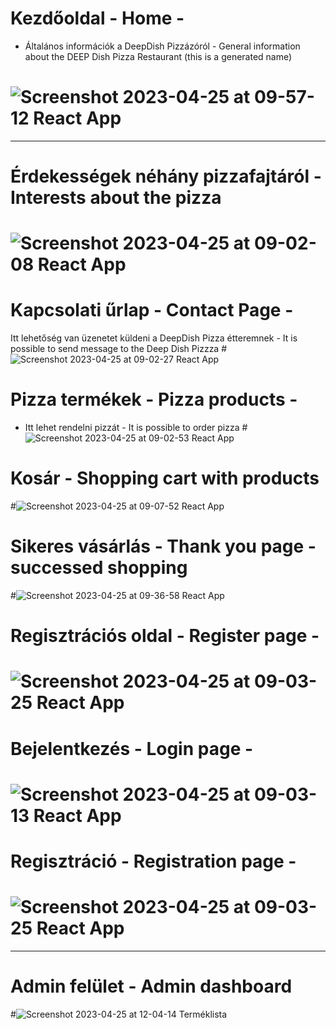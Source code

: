 # Kezdőoldal - Home -
- Általános információk a DeepDish Pizzázóról -  General information about the DEEP Dish Pizza Restaurant (this is a generated name)
# ![Screenshot 2023-04-25 at 09-57-12 React App](https://user-images.githubusercontent.com/46969034/234217136-29910cab-b6ca-4b76-b9f2-bfddb3f0de6b.png)
***********************************************************************************************************************************************************************************
# Érdekességek néhány pizzafajtáról - Interests about the pizza 
# ![Screenshot 2023-04-25 at 09-02-08 React App](https://user-images.githubusercontent.com/46969034/234222984-8ec0d357-f74e-42a3-b7ed-92e7e33ea2b2.png)
# Kapcsolati űrlap - Contact Page -
Itt lehetőség van üzenetet küldeni a DeepDish Pizza étteremnek - It is possible to send message to the Deep Dish Pizzza 
#![Screenshot 2023-04-25 at 09-02-27 React App](https://user-images.githubusercontent.com/46969034/234225377-f6ec61b9-421d-4d81-989b-f5d57ab36ec5.png)
# Pizza termékek - Pizza products -
- Itt lehet rendelni pizzát - It is possible to order pizza
#![Screenshot 2023-04-25 at 09-02-53 React App](https://user-images.githubusercontent.com/46969034/234230654-6221e74d-4f4f-4702-a7df-f549d7ca6d7b.png)
# Kosár - Shopping cart with products
#![Screenshot 2023-04-25 at 09-07-52 React App](https://user-images.githubusercontent.com/46969034/234240555-e699e1c6-5bf1-4149-a783-04a452f75a45.png)
# Sikeres vásárlás - Thank you page - successed shopping
#![Screenshot 2023-04-25 at 09-36-58 React App](https://user-images.githubusercontent.com/46969034/234240828-46f71fe2-c6dc-4596-ad49-bf1022819493.png)
# Regisztrációs oldal - Register page -
# ![Screenshot 2023-04-25 at 09-03-25 React App](https://user-images.githubusercontent.com/46969034/234237936-c5b64342-0429-42b7-9c54-87978bc67825.png)
# Bejelentkezés - Login page -
#  ![Screenshot 2023-04-25 at 09-03-13 React App](https://user-images.githubusercontent.com/46969034/234239631-f9d2b115-06bd-4bc0-89b7-6f5ba8b3b3cf.png)
# Regisztráció - Registration page -
# ![Screenshot 2023-04-25 at 09-03-25 React App](https://user-images.githubusercontent.com/46969034/234239946-56fe19ee-7512-4efa-b8bf-fd9a033db2d9.png)
************************************************************************************************************************************************************************************************

# Admin felület - Admin dashboard
#![Screenshot 2023-04-25 at 12-04-14 Terméklista](https://user-images.githubusercontent.com/46969034/234244329-9c38ce3b-1233-4126-b09f-05005c0587bd.png)
